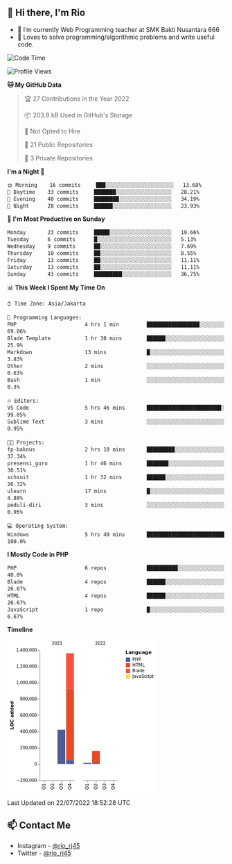 ## 👋 Hi there, I'm Rio 

-  🔭 I’m currently Web Programming teacher at SMK Bakti Nusantara 666
-  💬 Loves to solve programming/algorithmic problems and write useful code.

<!--START_SECTION:waka-->
![Code Time](http://img.shields.io/badge/Code%20Time-0%20secs-blue)

![Profile Views](http://img.shields.io/badge/Profile%20Views-0-blue)

**🐱 My GitHub Data** 

> 🏆 27 Contributions in the Year 2022
 > 
> 📦 203.9 kB Used in GitHub's Storage 
 > 
> 🚫 Not Opted to Hire
 > 
> 📜 21 Public Repositories 
 > 
> 🔑 3 Private Repositories  
 > 
**I'm a Night 🦉** 

```text
🌞 Morning    16 commits     ███░░░░░░░░░░░░░░░░░░░░░░   13.68% 
🌆 Daytime    33 commits     ███████░░░░░░░░░░░░░░░░░░   28.21% 
🌃 Evening    40 commits     ████████░░░░░░░░░░░░░░░░░   34.19% 
🌙 Night      28 commits     ██████░░░░░░░░░░░░░░░░░░░   23.93%

```
📅 **I'm Most Productive on Sunday** 

```text
Monday       23 commits     █████░░░░░░░░░░░░░░░░░░░░   19.66% 
Tuesday      6 commits      █░░░░░░░░░░░░░░░░░░░░░░░░   5.13% 
Wednesday    9 commits      ██░░░░░░░░░░░░░░░░░░░░░░░   7.69% 
Thursday     10 commits     ██░░░░░░░░░░░░░░░░░░░░░░░   8.55% 
Friday       13 commits     ██░░░░░░░░░░░░░░░░░░░░░░░   11.11% 
Saturday     13 commits     ██░░░░░░░░░░░░░░░░░░░░░░░   11.11% 
Sunday       43 commits     █████████░░░░░░░░░░░░░░░░   36.75%

```


📊 **This Week I Spent My Time On** 

```text
⌚︎ Time Zone: Asia/Jakarta

💬 Programming Languages: 
PHP                      4 hrs 1 min         █████████████████░░░░░░░░   69.06% 
Blade Template           1 hr 30 mins        ██████░░░░░░░░░░░░░░░░░░░   25.9% 
Markdown                 13 mins             █░░░░░░░░░░░░░░░░░░░░░░░░   3.83% 
Other                    2 mins              ░░░░░░░░░░░░░░░░░░░░░░░░░   0.63% 
Bash                     1 min               ░░░░░░░░░░░░░░░░░░░░░░░░░   0.3%

🔥 Editors: 
VS Code                  5 hrs 46 mins       ████████████████████████░   99.05% 
Sublime Text             3 mins              ░░░░░░░░░░░░░░░░░░░░░░░░░   0.95%

🐱‍💻 Projects: 
fp-baknus                2 hrs 10 mins       █████████░░░░░░░░░░░░░░░░   37.34% 
presensi_guru            1 hr 46 mins        ███████░░░░░░░░░░░░░░░░░░   30.51% 
schsuit                  1 hr 32 mins        ██████░░░░░░░░░░░░░░░░░░░   26.32% 
ulearn                   17 mins             █░░░░░░░░░░░░░░░░░░░░░░░░   4.88% 
peduli-diri              3 mins              ░░░░░░░░░░░░░░░░░░░░░░░░░   0.95%

💻 Operating System: 
Windows                  5 hrs 49 mins       █████████████████████████   100.0%

```

**I Mostly Code in PHP** 

```text
PHP                      6 repos             ██████████░░░░░░░░░░░░░░░   40.0% 
Blade                    4 repos             ██████░░░░░░░░░░░░░░░░░░░   26.67% 
HTML                     4 repos             ██████░░░░░░░░░░░░░░░░░░░   26.67% 
JavaScript               1 repo              █░░░░░░░░░░░░░░░░░░░░░░░░   6.67%

```


**Timeline**

![Chart not found](https://raw.githubusercontent.com/neushepa/neushepa/main/charts/bar_graph.png) 


 Last Updated on 22/07/2022 18:52:28 UTC
<!--END_SECTION:waka-->

## 📫 Contact Me
- Instagram - [@rio_rj45](https://www.instagram.com/rio_rj45/)
- Twitter - [@rio_rj45](https://twitter.com/rio_rj45)
